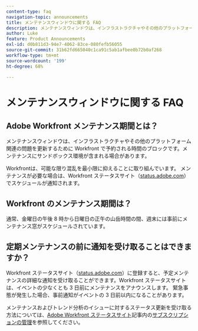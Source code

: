 ```yaml
---
content-type: faq
navigation-topic: announcements
title: メンテナンスウィンドウに関する FAQ
description: メンテナンスウィンドウは、インフラストラクチャやその他のプラットフォーム関連の問題を更新するために Workfront で予約される時間のブロックです。メンテナンスにサンドボックス環境が含まれる場合があります。
author: Luke
feature: Product Announcements
exl-id: d0b811d3-94e7-4062-83ce-080fefb56055
source-git-commit: 31b62fd665040c1ca91c5ab1afbee0b72b0af268
workflow-type: tm+mt
source-wordcount: '199'
ht-degree: 68%

---
```


# メンテナンスウィンドウに関する FAQ

## Adobe Workfront メンテナンス期間とは？

メンテナンスウィンドウは、インフラストラクチャやその他のプラットフォーム関連の問題を更新するために Workfront で予約される時間のブロックです。メンテナンスにサンドボックス環境が含まれる場合があります。

Workfrontは、可能な限り混乱を最小限に抑えることに取り組んでいます。 メンテナンスが必要な場合は、Workfront ステータスサイト（[status.adobe.com](https://status.adobe.com/ja/)）でスケジュールが通知されます。

## Workfront のメンテナンス期間は？

通常、金曜日の午後 8 時から日曜日の正午の山岳時間の間、週末には事前にメンテナンス窓がスケジュールされています。

## 定期メンテナンスの前に通知を受け取ることはできますか？

Workfront ステータスサイト（[status.adobe.com](https://status.adobe.com/ja/)）に登録すると、予定メンテナンスの詳細な通知を受け取ることができます。Workfront ステータスサイトは、イベントの少なくとも 3 日前にメンテナンスをアナウンスします。 緊急事態が発生した場合、事前通知がイベントの 3 日前以内になることがあります。

メンテナンスおよびトレンド分析のイシューに対するステータス更新を受け取る方法については、[Adobe Workfront ステータスサイト](../../workfront-basics/tips-tricks-and-troubleshooting/understand-the-status-site.md#managing-your-subscription)記事内の[サブスクリプションの管理](../../workfront-basics/tips-tricks-and-troubleshooting/understand-the-status-site.md)を参照してください。
